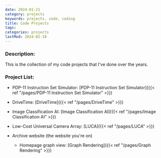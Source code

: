 ```yaml
---
date: 2024-01-21
category: projects
keywords: projects, code, coding
title: Code Projects
tags:
categories: projects
lastMod: 2024-02-18
---
```

### Description:
This is the collection of my code projects that I've done over the years.

### Project List:

  + PDP-11 Instruction Set Simulator: [PDP-11 Instruction Set Simulator]({{< ref "/pages/PDP-11 Instruction Set Simulator" >}})

  + DriveTime: [DriveTime]({{< ref "/pages/DriveTime" >}})

  + Image Classification AI: [Image Classification AI]({{< ref "/pages/Image Classification AI" >}})

  + Low-Cost Universal Camera Array: [LUCA]({{< ref "/pages/LUCA" >}})

  + Archive website (the website you're on)

    + Homepage graph view: [Graph Rendering]({{< ref "/pages/Graph Rendering" >}})
